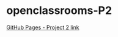 # openclassrooms-P2

[GitHub Pages - Project 2 link](https://stefannitu.github.io/openclassrooms-P2/)